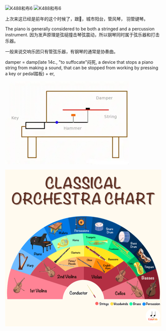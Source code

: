![K488和布6](IMG_6876.jpeg) ![K488和布6](IMG_6863.jpeg)

上次来这已经是前年的这个时候了，跟🐑，城市阳台，管风琴， 羽管键琴。

The piano is generally considered to be both a stringed and a percussion instrument. 因为发声原理是弦槌撞击琴弦震动，所以钢琴同时属于弦乐器和打击乐器。

一般来说交响乐团只有管弦乐器，有钢琴的通常是协奏曲。

damper = damp(late 14c., "to suffocate"闷死, a device that stops a piano string from making a sound, that can be stopped from working by pressing a key or pedal踏板) + er,

![钢琴原理](/assets/piano.gif)

![交响乐团座位](/assets/orchestra.png)
